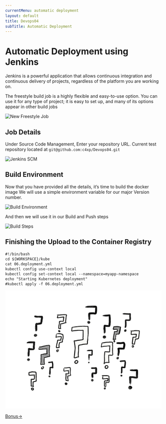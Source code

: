 ```yaml
---
currentMenu: automatic deployment
layout: default
title: Devops04
subTitle: Automatic Deployment
---
```


# Automatic Deployment using Jenkins

Jenkins is a powerful application that allows continuous integration and continuous delivery of projects, regardless of the platform you are working on.

The freestyle build job is a highly flexible and easy-to-use option. You can use it for any type of project; it is easy to set up, and many of its options appear in other build jobs

![New Freestyle Job](https://raw.githubusercontent.com/c4xp/Devops01/master/assets/jenkins-new.png)

## Job Details

Under Source Code Management, Enter your repository URL. Current test repository located at `git@github.com:c4xp/Devops04.git`

![Jenkins SCM](https://raw.githubusercontent.com/c4xp/Devops01/master/assets/jenkins-scm.png)

## Build Environment

Now that you have provided all the details, it’s time to build the docker image
We will use a simple environment variable for our major Version number.

![Build Environment](https://raw.githubusercontent.com/c4xp/Devops01/master/assets/jenkins-buildenv.png)

And then we will use it in our Build and Push steps

![Build Steps](https://raw.githubusercontent.com/c4xp/Devops01/master/assets/jenkins-buildsteps.png)

## Finishing the Upload to the Container Registry

```
#!/bin/bash
cd ${WORKSPACE}/kube
cat 06.deployment.yml
kubectl config use-context local
kubectl config set-context local --namespace=myapp-namespace
echo "Starting Kubernetes deployment"
#kubectl apply -f 06.deployment.yml
```

![Questions](https://raw.githubusercontent.com/c4xp/Devops01/master/assets/questions.png)

[Bonus→](bonus.md)